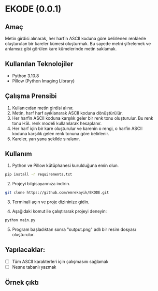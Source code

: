 # EKODE (0.0.1)

## Amaç

Metin girdisi alınarak, her harfin ASCII koduna göre belirlenen renklerle oluşturulan bir kareler kümesi oluşturmak. Bu sayede metni şifrelemek ve anlamsız gibi görülen kare kümelerinde metin saklamak.

## Kullanılan Teknolojiler

- Python 3.10.8
- Pillow (Python Imaging Library)

## Çalışma Prensibi

1. Kullanıcıdan metin girdisi alınır.
2. Metin, harf harf ayıklanarak ASCII koduna dönüştürülür.
3. Her harfin ASCII koduna karşılık geler bir renk tonu oluşturulur. Bu renk tonu HSL renk modeli kullanılarak hesaplanır.
4. Her harf için bir kare oluşturulur ve karenin o rengi, o harfin ASCII koduna karşılık gelen renk tonuna göre belirlenir.
5. Kareler, yan yana şekilde sıralanır.

## Kullanım

1. Python ve Pillow kütüphanesi kurulduğuna emin olun.

```bash
pip install -r requirements.txt
```

2. Projeyi bilgisayarınıza indirin.

```bash
git clone https://github.com/emrekayik/EKODE.git
```

3. Terminali açın ve proje dizininize gidin.

4. Aşağıdaki komut ile çalıştırarak projeyi deneyin:

```bash
python main.py
```

5. Program başladıktan sonra "output.png" adlı bir resim dosyası oluşturulur.

## Yapılacaklar:

- [ ] Tüm ASCII karakterleri için çalışmasını sağlamak
- [ ] Nesne tabanlı yazmak

## Örnek çıktı
